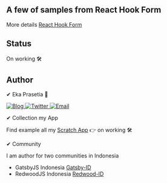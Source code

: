 ## A few of samples from React Hook Form

More details [React Hook Form](https://react-hook-form.com/)

## Status

On working 🛠

## Author

✔ Eka Prasetia 🤵

<a href="https://www.ekaprasetia.com/">
  <img src="https://img.shields.io/badge/Writer-Blog-orange" alt="Blog" />
</a>

<a href="https://twitter.com/dannyeka">
  <img src="https://img.shields.io/badge/Tweet-Twitter-blue" alt="Twitter" />
</a>

<a href="mailto:ekaone3033@gmail.com">
  <img src="https://img.shields.io/badge/Email-ekaone3033@gmail.com-yellow" alt="Email" />
</a>

✔ Collection my App

Find example all my [Scratch App](https://twolevel.net) 👉 on working 🛠

✔ Community

I am author for two communities in Indonesia

- GatsbyJS Indonesia [Gatsby-ID](https://gatsbyjs.id)
- RedwoodJS Indonesia [Redwood-ID](https://redwoodjs.id)
